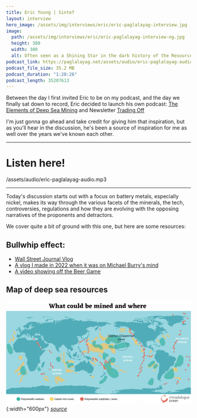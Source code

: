 ```yaml
---
title: Eric Young | Sintef
layout: interview
hero_image: /assets/img/interviews/eric/eric-paglalayag-interview.jpg
image:
  path: /assets/img/interviews/eric/eric-paglalayag-interview-og.jpg
  height: 380
  width: 380
  alt: Often seen as a Shining Star in the dark history of the Resource Curse, Norway is opening its waters for Deep-Sea Mining.  Amid lots of controversy.
podcast_link: https://paglalayag.net/assets/audio/eric-paglalayag-audio.mp3
podcast_file_size: 35.2 MB
podcast_duration: "1:20:26"
podcast_length: 35207613
---
```


Between the day I first invited Eric to be on my podcast, and the day we finally sat down to record, Eric decided to launch his own podcast: 
[The Elements of Deep Sea Mining](https://tradingoff.substack.com/s/elements-of) and Newsletter [Trading Off](https://tradingoff.substack.com/s/blog)

I'm just gonna go ahead and take credit for giving him that inspiration, but as you'll hear in the discussion, he's been a source of inspiration for me as well over the years we've known each other.

-----------------

# Listen here!

/assets/audio/eric-paglalayag-audio.mp3

-----------------

Today's discussion starts out with a focus on battery metals, especially nickel, makes its way through the various facets of the minerals, the tech, controversies, regulations and how they are evolving with the opposing narratives of the proponents and detractors.

We cover quite a bit of ground with this one, but here are some resources:

## Bullwhip effect:
 - [Wall Street Journal Vlog](https://youtu.be/sZnxWVKhObo)
 - [A vlog I made in 2022 when it was on Michael Burry's mind](https://youtu.be/qh8Lxkdddbk?feature=shared)
 - [A video showing off the Beer Game](https://youtu.be/LmCxQpqEDcg)

## Map of deep sea resources
![Deep Sea resources map](/assets/img/interviews/eric/deep-sea-mining_map.png){:width="600px"}
*[source](https://oceanminingintel.com/industry/china-s-deep-sea-mining-a-view-from-the-top/)*